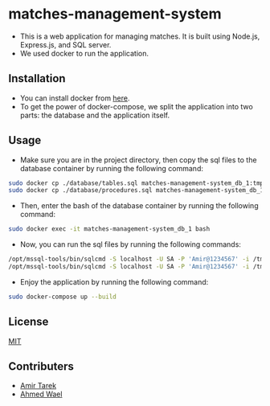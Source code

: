 # matches-management-system

- This is a web application for managing matches. It is built using Node.js, Express.js, and SQL server.
- We used docker to run the application.

## Installation

- You can install docker from [here](https://docs.docker.com/get-docker/).
- To get the power of docker-compose, we split the application into two parts: the database and the application itself.

## Usage

- Make sure you are in the project directory, then copy the sql files to the database container by running the following command:

```bash
sudo docker cp ./database/tables.sql matches-management-system_db_1:tmp
sudo docker cp ./database/procedures.sql matches-management-system_db_1:tmp
```

- Then, enter the bash of the database container by running the following command:

```bash
sudo docker exec -it matches-management-system_db_1 bash
```

- Now, you can run the sql files by running the following commands:

```bash
/opt/mssql-tools/bin/sqlcmd -S localhost -U SA -P 'Amir@1234567' -i /tmp/tables.sql
/opt/mssql-tools/bin/sqlcmd -S localhost -U SA -P 'Amir@1234567' -i /tmp/procedures.sql
```

- Enjoy the application by running the following command:

```bash
sudo docker-compose up --build
```

## License

[MIT](https://choosealicense.com/licenses/mit/)

## Contributers

- [Amir Tarek](https://github.com/amir-awad)
- [Ahmed Wael](https://github.com/ahmedwael216)
